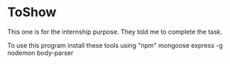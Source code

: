 # ToShow
This one is for the internship purpose. They told me to complete the task.

To use this program install these tools using "npm"
mongoose
express
-g nodemon
body-parser